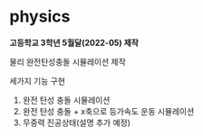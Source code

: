 # physics

__고등학교 3학년 5월달(2022-05) 제작__  

물리 완전탄성충돌 시뮬레이션 제작  

세가지 기능 구현

 1. 완전 탄성 충돌 시뮬레이션
 2. 완전 탄성 충돌 + x축으로 등가속도 운동 시뮬레이션
 3. 무중력 진공상태(설명 추가 예정)
